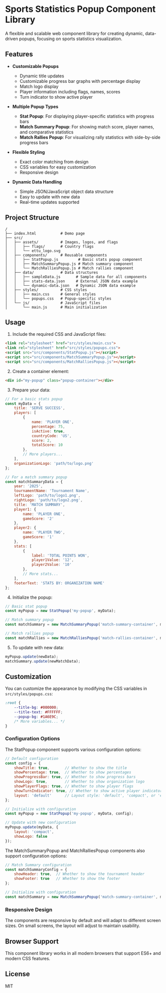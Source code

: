 # Sports Statistics Popup Component Library

A flexible and scalable web component library for creating dynamic, data-driven popups, focusing on sports statistics visualization.

## Features

- **Customizable Popups**
  - Dynamic title updates
  - Customizable progress bar graphs with percentage display
  - Match logo display
  - Player information including flags, names, scores
  - Turn indicator to show active player

- **Multiple Popup Types**
  - **Stat Popup**: For displaying player-specific statistics with progress bars
  - **Match Summary Popup**: For showing match score, player names, and comparative statistics
  - **Match Rallies Popup**: For visualizing rally statistics with side-by-side progress bars

- **Flexible Styling**
  - Exact color matching from design
  - CSS variables for easy customization
  - Responsive design

- **Dynamic Data Handling**
  - Simple JSON/JavaScript object data structure
  - Easy to update with new data
  - Real-time updates supported

## Project Structure

```
/
├── index.html           # Demo page
├── src/
│   ├── assets/          # Images, logos, and flags
│   │   ├── flags/       # Country flags
│   │   └── ettu_logo.svg
│   ├── components/      # Reusable components
│   │   ├── StatPopup.js         # Basic stats popup component
│   │   ├── MatchSummaryPopup.js # Match summary component
│   │   └── MatchRalliesPopup.js # Match rallies component
│   ├── data/            # Data structures
│   │   ├── sampleData.js       # Sample data for all components
│   │   ├── stats-data.json     # External JSON data example
│   │   └── dynamic-data.json   # Dynamic JSON data example
│   ├── styles/          # CSS styles
│   │   ├── main.css     # General styles
│   │   └── popups.css   # Popup-specific styles
│   └── js/              # JavaScript files
│       └── main.js      # Main initialization
```

## Usage

1. Include the required CSS and JavaScript files:

```html
<link rel="stylesheet" href="src/styles/main.css">
<link rel="stylesheet" href="src/styles/popups.css">
<script src="src/components/StatPopup.js"></script>
<script src="src/components/MatchSummaryPopup.js"></script>
<script src="src/components/MatchRalliesPopup.js"></script>
```

2. Create a container element:

```html
<div id="my-popup" class="popup-container"></div>
```

3. Prepare your data:

```javascript
// For a basic stats popup
const myData = {
    title: 'SERVE SUCCESS',
    players: [
        {
            name: 'PLAYER ONE',
            percentage: 75,
            isActive: true,
            countryCode: 'US',
            score: 2,
            totalScore: 10
        },
        // More players...
    ],
    organizationLogo: 'path/to/logo.png'
};

// For a match summary popup
const matchSummaryData = {
    year: '2025',
    tournamentName: 'Tournament Name',
    leftLogo: 'path/to/logo1.png',
    rightLogo: 'path/to/logo2.png',
    title: 'MATCH SUMMARY',
    player1: {
        name: 'PLAYER ONE',
        gameScore: '2'
    },
    player2: {
        name: 'PLAYER TWO',
        gameScore: '1'
    },
    stats: [
        {
            label: 'TOTAL POINTS WON',
            player1Value: '12',
            player2Value: '10'
        },
        // More stats...
    ],
    footerText: 'STATS BY: ORGANIZATION NAME'
};
```

4. Initialize the popup:

```javascript
// Basic stat popup
const myPopup = new StatPopup('my-popup', myData);

// Match summary popup
const matchSummary = new MatchSummaryPopup('match-summary-container', matchSummaryData);

// Match rallies popup
const matchRallies = new MatchRalliesPopup('match-rallies-container', matchRalliesData);
```

5. To update with new data:

```javascript
myPopup.update(newData);
matchSummary.update(newMatchData);
```

## Customization

You can customize the appearance by modifying the CSS variables in `src/styles/popups.css`:

```css
:root {
    --title-bg: #000000;
    --title-text: #FFFFFF;
    --popup-bg: #1A6E9C;
    /* More variables... */
}
```

### Configuration Options

The StatPopup component supports various configuration options:

```javascript
// Default configuration
const config = {
    showTitle: true,       // Whether to show the title
    showPercentage: true,  // Whether to show percentages
    showProgressBar: true, // Whether to show progress bars
    showLogo: true,        // Whether to show organization logo
    showPlayerFlags: true, // Whether to show player flags
    showTurnIndicator: true, // Whether to show active player indicator
    layout: 'default'      // Layout style: 'default', 'compact', or 'expanded'
};

// Initialize with configuration
const myPopup = new StatPopup('my-popup', myData, config);

// Update with new configuration
myPopup.update(myData, {
    layout: 'compact',
    showLogo: false
});
```

The MatchSummaryPopup and MatchRalliesPopup components also support configuration options:

```javascript
// Match Summary configuration
const matchSummaryConfig = {
    showHeader: true,  // Whether to show the tournament header
    showFooter: true   // Whether to show the footer
};

// Initialize with configuration
const matchSummary = new MatchSummaryPopup('match-summary-container', matchSummaryData, matchSummaryConfig);
```

### Responsive Design

The components are responsive by default and will adapt to different screen sizes. On small screens, the layout will adjust to maintain usability.

## Browser Support

This component library works in all modern browsers that support ES6+ and modern CSS features.

## License

MIT 